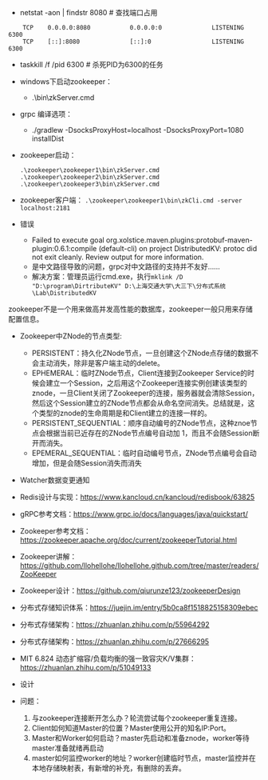 - netstat -aon | findstr 8080 # 查找端口占用
```
    TCP    0.0.0.0:8080           0.0.0.0:0              LISTENING       6300
    TCP    [::]:8080              [::]:0                 LISTENING       6300
```
- taskkill /f /pid 6300 # 杀死PID为6300的任务
- windows下启动zookeeper：
    - .\bin\zkServer.cmd
- grpc 编译选项：
    - ./gradlew -DsocksProxyHost=localhost -DsocksProxyPort=1080 installDist
- zookeeper启动：
    ```
    .\zookeeper\zookeeper1\bin\zkServer.cmd
    .\zookeeper\zookeeper2\bin\zkServer.cmd
    .\zookeeper\zookeeper3\bin\zkServer.cmd
    ```
- zookeeper客户端：
    `.\zookeeper\zookeeper1\bin\zkCli.cmd -server localhost:2181`

- 错误
    - Failed to execute goal org.xolstice.maven.plugins:protobuf-maven-plugin:0.6.1:compile (default-cli) on project DistributedKV: protoc did not exit cleanly. Review output for more information.
    - 是中文路径导致的问题，grpc对中文路径的支持并不友好……
    - 解决方案：管理员运行cmd.exe，执行`mklink /D "D:\program\DirtributeKV" D:\上海交通大学\大三下\分布式系统\Lab\DistributedKV`

zookeeper不是一个用来做高并发高性能的数据库，zookeeper一般只用来存储配置信息。
- Zookeeper中ZNode的节点类型:
    - PERSISTENT：持久化ZNode节点，一旦创建这个ZNode点存储的数据不会主动消失，除非是客户端主动的delete。
    - EPHEMERAL：临时ZNode节点，Client连接到Zookeeper Service的时候会建立一个Session，之后用这个Zookeeper连接实例创建该类型的znode，一旦Client关闭了Zookeeper的连接，服务器就会清除Session，然后这个Session建立的ZNode节点都会从命名空间消失。总结就是，这个类型的znode的生命周期是和Client建立的连接一样的。
    - PERSISTENT_SEQUENTIAL：顺序自动编号的ZNode节点，这种znoe节点会根据当前已近存在的ZNode节点编号自动加 1，而且不会随Session断开而消失。
    - EPEMERAL_SEQUENTIAL：临时自动编号节点，ZNode节点编号会自动增加，但是会随Session消失而消失
- Watcher数据变更通知


- Redis设计与实现：https://www.kancloud.cn/kancloud/redisbook/63825
- gRPC参考文档：https://www.grpc.io/docs/languages/java/quickstart/
- Zookeeper参考文档：https://zookeeper.apache.org/doc/current/zookeeperTutorial.html
- Zookeeper讲解：https://github.com/llohellohe/llohellohe.github.com/tree/master/readers/ZooKeeper
- Zookeeper设计：https://github.com/qiurunze123/zookeeperDesign
- 分布式存储知识体系：https://juejin.im/entry/5b0ca8f1518825158309ebec
- 分布式存储架构：https://zhuanlan.zhihu.com/p/55964292
- 分布式存储架构：https://zhuanlan.zhihu.com/p/27666295
- MIT 6.824 动态扩缩容/负载均衡的强一致容灾K/V集群：https://zhuanlan.zhihu.com/p/51049133

- 设计

- 问题：
    1. 与zookeeper连接断开怎么办？轮流尝试每个zookeeper重复连接。
    2. Client如何知道Master的位置？Master使用公开的知名IP:Port。
    3. Master和Worker如何启动？master先启动和准备znode，worker等待master准备就绪再启动
    4. master如何监控worker的地址？worker创建临时节点，master监控并在本地存储映射表，有新增的补充，有删除的丢弃。